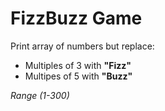 # FizzBuzz Game

Print array of numbers but replace:
  * Multiples of 3 with **"Fizz"**
  * Multipes of 5 with **"Buzz"**

*Range (1-300)*

